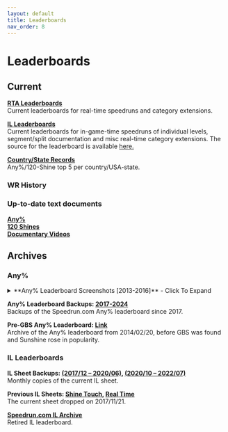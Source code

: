 ```yaml
---
layout: default
title: Leaderboards
nav_order: 8
---
```


# Leaderboards

## Current
**[RTA Leaderboards](https://www.speedrun.com/sms)**  
Current leaderboards for real-time speedruns and category extensions.

**[IL Leaderboards](https://ilview.sunmar.io)**  
Current leaderboards for in-game-time speedruns of individual levels, segment/split documentation and misc real-time category extensions. The source for the leaderboard is available [here.](https://sunmar.io/il)

**[Country/State Records](https://docs.google.com/spreadsheets/d/14ObyYlGo62P_xqgY8vUC11AMMnitdRsWytw0pVUs1jE)**  
Any%/120-Shine top 5 per country/USA-state.

### WR History
### Up-to-date text documents  
**[Any%](/sms-guide/wrhistory/anypercent/)**  
**[120 Shines](/sms-guide/wrhistory/120shines/)**  
**[Documentary Videos](/sms-guide/game/misc/#documentaries)**  

## Archives
### Any%  

<details markdown="block">
  <summary markdown="span">
    **Any% Leaderboard Screenshots [2013-2016]** - Click To Expand
  </summary>  
  Old screenshots of the Google Sheets and Speedrun.com leaderboard from 2013-2016.  
  [2012 between 09-07 and 09-29](/sms-guide/assets/lb-history/2012-09-07-to-09-29.png)  
  [2013-06-07](/sms-guide/assets/lb-history/2013-06-07.png)  
  [2013-06-25](/sms-guide/assets/lb-history/2013-06-25.png)  
  [2013 between 06-26 and 07-13](/sms-guide/assets/lb-history/2013-06-26-to-07-13.png)  
  [2013-07-14](/sms-guide/assets/lb-history/2013-07-14.png)  
  [2014-02-20](/sms-guide/assets/lb-history/2014-02-20.png)  
  [2015-07-24](/sms-guide/assets/lb-history/2015-07-24.png)  
  [2015-10-26](/sms-guide/assets/lb-history/2015-10-26.png)  
  [2015-10-30](/sms-guide/assets/lb-history/2015-10-30.jpg)  
  [2015-11-28](/sms-guide/assets/lb-history/2015-11-28.jpg)  
  [2016-09-22](/sms-guide/assets/lb-history/2016-09-22.png)  
</details>  

**Any% Leaderboard Backups: [2017-2024](https://archive.md/https://www.speedrun.com/sms)**  
Backups of the Speedrun.com Any% leaderboard since 2017.  

**Pre-GBS Any% Leaderboard: [Link](https://docs.google.com/spreadsheets/u/1/d/e/2PACX-1vTJp08lbpeHTszu_WrYnRTwy0KbAxDJwSYBjxi6LuJG7iQT6gWYwWcreCitKOB3lW8rPCENeGA_mr_O/pubhtml?gid=1446204419&single=true)**  
Archive of the Any% leaderboard from 2014/02/20, before GBS was found and Sunshine rose in popularity.  

### IL Leaderboards
**IL Sheet Backups: [(2017/12 – 2020/06)](https://drive.google.com/drive/folders/14mht3IvI2_HHumptD8eeihrlWf0XpARV), [(2020/10 – 2022/07)](https://drive.google.com/drive/u/0/folders/1yDb0_H9hWTMP0K8jnXF2ciwKwyAe5LB-)**  
Monthly copies of the current IL sheet.  

**Previous IL Sheets: [Shine Touch](https://docs.google.com/spreadsheets/d/1VAnfcIXF0yIkr7wkIgHOLFPNXNWaCo3MwTNjUutMom4), [Real Time](https://docs.google.com/spreadsheets/d/1Aj9LVDlZCCOoG_llHRmfLuPqkpg5cOsonLf2xNB8xpM)**  
The current sheet dropped on 2017/11/21.

**[Speedrun.com IL Archive](https://docs.google.com/spreadsheets/d/1saxi0Yi2FLM4sJq8VpdEJJO5ZLOvYLcJGYUvmiBwJWg)**  
Retired IL leaderboard.

